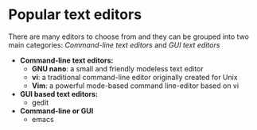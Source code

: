 # Popular text editors
There are many editors to choose from and they can be grouped into two main categories: _Command-line text editors_ and _GUI text editors_
* **Command-line text editors:**
  * **GNU nano**: a small and friendly modeless text editor
  * **vi**: a traditional command-line editor originally created for Unix
  * **Vim**: a powerful mode-based command line-editor based on vi
* **GUI based text editors:**
  * gedit
* **Command-line or GUI**
  * emacs
